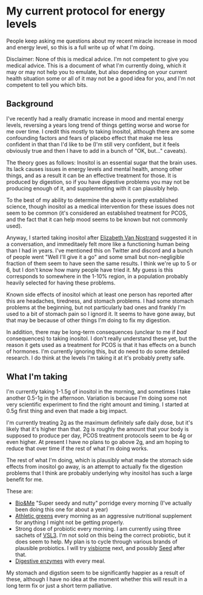 # My current protocol for energy levels

People keep asking me questions about my recent miracle increase in mood and energy level, so this is a full write up of what I'm doing.

Disclaimer: None of this is medical advice. I'm not competent to give you medical advice. This is a document of what I'm currently doing,
which it may or may not help you to emulate, but also depending on your current health situation some or all of it may not be a good
idea for you, and I'm not competent to tell you which bits.

## Background

I've recently had a really dramatic increase in mood and mental energy levels, reversing a years long trend of things getting worse
and worse for me over time.
I credit this mostly to taking Inositol, although there are some confounding factors and fears of placebo effect that make me
less confident in that than I'd like to be (I'm still very confident, but it feels obviously true and then I have to add in
a bunch of "OK, but..." caveats).

The theory goes as follows: Inositol is an essential sugar that the brain uses. Its lack causes issues in energy levels and mental health,
among other things, and as a result it can be an effective treatment for those. It is produced by digestion, so if you have digestive
problems you may not be producing enough of it, and supplementing with it can plausibly help.

To the best of my ability to determine the above is pretty established science, though inositol as a medical intervention for these issues
does not seem to be common (it's considered an established treatment for PCOS, and the fact that it can help mood seems to be known but not commonly used).

Anyway, I started taking inositol after [Elizabeth Van Nostrand](https://acesounderglass.com/) suggested it in a conversation, and immeditaely felt more like a functioning human being than I had in years. I've mentioned this on Twitter and discord and a bunch of people went "Well I'll give it a go" and some small but non-negligible fraction of them seem to have seen the same results. I think we're up to 5 or 6, but I don't know how many people have tried it. My guess is this corresponds to somewhere in the 1-10% region, in a population probably heavily selected for having these problems.

Known side effects of inositol which at least one person has reported after this are headaches, tiredness, and stomach problems. I had some stomach problems at the beginning, but not particularly bad ones and frankly I'm used to a bit of stomach pain so I ignord it. It seems to have gone away, but that may be because of other things I'm doing to fix my digestion.

In addition, there may be long-term consequences (unclear to me if *bad* consequences) to taking inositol. I don't really understand these yet,
but the reason it gets used as a treatment for PCOS is that it has effects on a bunch of hormones. I'm currently ignoring this, but do need to do
some detailed research. I do think at the levels I'm taking it at it's probably pretty safe.

## What I'm taking

I'm currently taking 1-1.5g of inositol in the morning, and sometimes I take another 0.5-1g in the afternoon. Variation is because I'm doing some not very scientific experiment to find the right amount and timing. I started at 0.5g first thing and even that made a big impact.

I'm currently treating 2g as the maximum definitely safe daily dose, but it's likely that it's higher than that. 2g is roughly the amount that your body is supposed to produce per day, PCOS treatment protocols seem to be 4g or even higher. At present I have no plans to go above 2g, and am hoping to reduce that over time if the rest of what I'm doing works.

The rest of what I'm doing, which is plausibly what made the stomach side effects from inositol go away, is an attempt to actually fix the digestion problems that I think are probably underlying why inositol has such a large benefit for me.

These are:

* [Bio&Me](https://bioandme.co.uk/) "Super seedy and nutty" porridge every morning (I've actually been doing this one for about a year)
* [Athletic greens](https://athleticgreens.com/en) every morning as an aggressive nutritional supplement for anything I might not be getting properly.
* Strong dose of probiotic every morning. I am currently using three sachets of [VSL3](https://www.vsl3.co.uk/). I'm not sold on this being the correct probiotic, but it does seem to help. My plan is to cycle through various brands of plausible probiotics. I will try [visbiome](https://www.visbiome.com/) next, and possibly [Seed](https://seed.com/) after that.
* [Digestive enzymes](https://www.amazon.co.uk/gp/product/B01I3O6PJ4/) with every meal.

My stomach and digstion seem to be significantly happier as a result of these, although I have no idea at the moment whether this will result in a long term fix or just a short term palliative.
